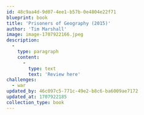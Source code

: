 ```yaml
---
id: 48c9aa4d-9d07-4ee1-b57b-0e4804e22f71
blueprint: book
title: 'Prisoners of Geography (2015)'
author: 'Tim Marshall'
image: image-1707922166.jpeg
description:
  -
    type: paragraph
    content:
      -
        type: text
        text: 'Review here'
challenges:
  - war
updated_by: 46c097c5-771c-49e2-b8c6-ba6009ae7172
updated_at: 1707922185
collection_type: book
---
```

